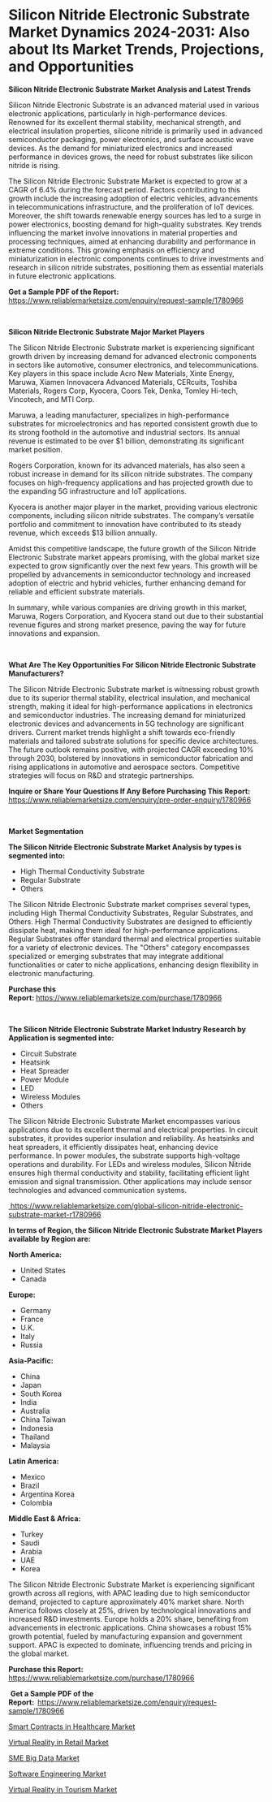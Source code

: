 <p><h1>Silicon Nitride Electronic Substrate Market Dynamics 2024-2031: Also about Its Market Trends, Projections, and Opportunities</h1></p><p><strong>Silicon Nitride Electronic Substrate Market Analysis and Latest Trends</strong></p>
<p><p>Silicon Nitride Electronic Substrate is an advanced material used in various electronic applications, particularly in high-performance devices. Renowned for its excellent thermal stability, mechanical strength, and electrical insulation properties, silicone nitride is primarily used in advanced semiconductor packaging, power electronics, and surface acoustic wave devices. As the demand for miniaturized electronics and increased performance in devices grows, the need for robust substrates like silicon nitride is rising.</p><p>The Silicon Nitride Electronic Substrate Market is expected to grow at a CAGR of 6.4% during the forecast period. Factors contributing to this growth include the increasing adoption of electric vehicles, advancements in telecommunications infrastructure, and the proliferation of IoT devices. Moreover, the shift towards renewable energy sources has led to a surge in power electronics, boosting demand for high-quality substrates. Key trends influencing the market involve innovations in material properties and processing techniques, aimed at enhancing durability and performance in extreme conditions. This growing emphasis on efficiency and miniaturization in electronic components continues to drive investments and research in silicon nitride substrates, positioning them as essential materials in future electronic applications.</p></p>
<p><strong>Get a Sample PDF of the Report:&nbsp;</strong> <a href="https://www.reliablemarketsize.com/enquiry/request-sample/1780966?utm_campaign=1833&utm_medium=2&utm_source=Github&utm_content=ia&utm_term=18122024&utm_id=silicon-nitride-electronic-substrate">https://www.reliablemarketsize.com/enquiry/request-sample/1780966</a></p>
<p>&nbsp;</p>
<p><strong>Silicon Nitride Electronic Substrate Major Market Players</strong></p>
<p><p>The Silicon Nitride Electronic Substrate market is experiencing significant growth driven by increasing demand for advanced electronic components in sectors like automotive, consumer electronics, and telecommunications. Key players in this space include Acro New Materials, Xinte Energy, Maruwa, Xiamen Innovacera Advanced Materials, CERcuits, Toshiba Materials, Rogers Corp, Kyocera, Coors Tek, Denka, Tomley Hi-tech, Vincotech, and MTI Corp.</p><p>Maruwa, a leading manufacturer, specializes in high-performance substrates for microelectronics and has reported consistent growth due to its strong foothold in the automotive and industrial sectors. Its annual revenue is estimated to be over $1 billion, demonstrating its significant market position.</p><p>Rogers Corporation, known for its advanced materials, has also seen a robust increase in demand for its silicon nitride substrates. The company focuses on high-frequency applications and has projected growth due to the expanding 5G infrastructure and IoT applications.</p><p>Kyocera is another major player in the market, providing various electronic components, including silicon nitride substrates. The company’s versatile portfolio and commitment to innovation have contributed to its steady revenue, which exceeds $13 billion annually.</p><p>Amidst this competitive landscape, the future growth of the Silicon Nitride Electronic Substrate market appears promising, with the global market size expected to grow significantly over the next few years. This growth will be propelled by advancements in semiconductor technology and increased adoption of electric and hybrid vehicles, further enhancing demand for reliable and efficient substrate materials. </p><p>In summary, while various companies are driving growth in this market, Maruwa, Rogers Corporation, and Kyocera stand out due to their substantial revenue figures and strong market presence, paving the way for future innovations and expansion.</p></p>
<p>&nbsp;</p>
<p><strong>What Are The Key Opportunities For Silicon Nitride Electronic Substrate Manufacturers?</strong></p>
<p><p>The Silicon Nitride Electronic Substrate market is witnessing robust growth due to its superior thermal stability, electrical insulation, and mechanical strength, making it ideal for high-performance applications in electronics and semiconductor industries. The increasing demand for miniaturized electronic devices and advancements in 5G technology are significant drivers. Current market trends highlight a shift towards eco-friendly materials and tailored substrate solutions for specific device architectures. The future outlook remains positive, with projected CAGR exceeding 10% through 2030, bolstered by innovations in semiconductor fabrication and rising applications in automotive and aerospace sectors. Competitive strategies will focus on R&D and strategic partnerships.</p></p>
<p><strong>Inquire or Share Your Questions If Any Before Purchasing This Report:</strong> <a href="https://www.reliablemarketsize.com/enquiry/pre-order-enquiry/1780966?utm_campaign=1833&utm_medium=2&utm_source=Github&utm_content=ia&utm_term=18122024&utm_id=silicon-nitride-electronic-substrate">https://www.reliablemarketsize.com/enquiry/pre-order-enquiry/1780966</a></p>
<p>&nbsp;</p>
<p><strong>Market Segmentation</strong></p>
<p><strong>The Silicon Nitride Electronic Substrate Market Analysis by types is segmented into:</strong></p>
<p><ul><li>High Thermal Conductivity Substrate</li><li>Regular Substrate</li><li>Others</li></ul></p>
<p><p>The Silicon Nitride Electronic Substrate market comprises several types, including High Thermal Conductivity Substrates, Regular Substrates, and Others. High Thermal Conductivity Substrates are designed to efficiently dissipate heat, making them ideal for high-performance applications. Regular Substrates offer standard thermal and electrical properties suitable for a variety of electronic devices. The "Others" category encompasses specialized or emerging substrates that may integrate additional functionalities or cater to niche applications, enhancing design flexibility in electronic manufacturing.</p></p>
<p><strong>Purchase this Report:&nbsp;</strong><a href="https://www.reliablemarketsize.com/purchase/1780966?utm_campaign=1833&utm_medium=2&utm_source=Github&utm_content=ia&utm_term=18122024&utm_id=silicon-nitride-electronic-substrate">https://www.reliablemarketsize.com/purchase/1780966</a></p>
<p>&nbsp;</p>
<p><strong>The Silicon Nitride Electronic Substrate Market Industry Research by Application is segmented into:</strong></p>
<p><ul><li>Circuit Substrate</li><li>Heatsink</li><li>Heat Spreader</li><li>Power Module</li><li>LED</li><li>Wireless Modules</li><li>Others</li></ul></p>
<p><p>The Silicon Nitride Electronic Substrate Market encompasses various applications due to its excellent thermal and electrical properties. In circuit substrates, it provides superior insulation and reliability. As heatsinks and heat spreaders, it efficiently dissipates heat, enhancing device performance. In power modules, the substrate supports high-voltage operations and durability. For LEDs and wireless modules, Silicon Nitride ensures high thermal conductivity and stability, facilitating efficient light emission and signal transmission. Other applications may include sensor technologies and advanced communication systems.</p></p>
<p><a href="https://www.reliablemarketsize.com/global-silicon-nitride-electronic-substrate-market-r1780966?utm_campaign=1833&utm_medium=2&utm_source=Github&utm_content=ia&utm_term=18122024&utm_id=silicon-nitride-electronic-substrate">&nbsp;https://www.reliablemarketsize.com/global-silicon-nitride-electronic-substrate-market-r1780966</a></p>
<p><strong>In terms of Region, the Silicon Nitride Electronic Substrate Market Players available by Region are:</strong></p>
<p>
    <p> <strong> North America: </strong>
        <ul>
            <li>United States</li>
            <li>Canada</li>
        </ul>
        </p> 
    <p> <strong> Europe: </strong>
        <ul>
            <li>Germany</li>
            <li>France</li>
            <li>U.K.</li>
            <li>Italy</li>
            <li>Russia</li>
        </ul>
        </p> 
    <p> <strong> Asia-Pacific: </strong>
        <ul>
            <li>China</li>
            <li>Japan</li>
            <li>South Korea</li>
            <li>India</li>
            <li>Australia</li>
            <li>China Taiwan</li>
            <li>Indonesia</li>
            <li>Thailand</li>
            <li>Malaysia</li>
        </ul>
        </p> 
    <p> <strong> Latin America: </strong>
        <ul>
            <li>Mexico</li>
            <li>Brazil</li>
            <li>Argentina Korea</li>
            <li>Colombia</li>
        </ul>
        </p> 
    <p> <strong> Middle East & Africa: </strong>
        <ul>
            <li>Turkey</li>
            <li>Saudi</li>
            <li>Arabia</li>
            <li>UAE</li>
            <li>Korea</li>
        </ul>
    </p>
    </p>
<p><p>The Silicon Nitride Electronic Substrate Market is experiencing significant growth across all regions, with APAC leading due to high semiconductor demand, projected to capture approximately 40% market share. North America follows closely at 25%, driven by technological innovations and increased R&D investments. Europe holds a 20% share, benefiting from advancements in electronic applications. China showcases a robust 15% growth potential, fueled by manufacturing expansion and government support. APAC is expected to dominate, influencing trends and pricing in the global market.</p></p>
<p><strong>Purchase this Report: </strong><a href="https://www.reliablemarketsize.com/purchase/1780966?utm_campaign=1833&utm_medium=2&utm_source=Github&utm_content=ia&utm_term=18122024&utm_id=silicon-nitride-electronic-substrate">https://www.reliablemarketsize.com/purchase/1780966</a></p>
<p>&nbsp;<strong>Get a Sample PDF of the Report:&nbsp;&nbsp;</strong><a href="https://www.reliablemarketsize.com/enquiry/request-sample/1780966?utm_campaign=1833&utm_medium=2&utm_source=Github&utm_content=ia&utm_term=18122024&utm_id=silicon-nitride-electronic-substrate">https://www.reliablemarketsize.com/enquiry/request-sample/1780966</a></p>
<p><strong></strong></p>
<p><p><a href="https://www.linkedin.com/pulse/comprehensive-overview-smart-contracts-healthcare-market-share-bajuf?utm_campaign=1833&utm_medium=2&utm_source=Github&utm_content=ia&utm_term=18122024&utm_id=silicon-nitride-electronic-substrate">Smart Contracts in Healthcare Market</a></p><p><a href="https://www.linkedin.com/pulse/global-virtual-reality-retail-market-analysis-onmarkets-size-a6xff?utm_campaign=1833&utm_medium=2&utm_source=Github&utm_content=ia&utm_term=18122024&utm_id=silicon-nitride-electronic-substrate">Virtual Reality in Retail Market</a></p><p><a href="https://www.linkedin.com/pulse/global-sme-big-data-market-analysis-report-encompassing-details-5qcuf?utm_campaign=1833&utm_medium=2&utm_source=Github&utm_content=ia&utm_term=18122024&utm_id=silicon-nitride-electronic-substrate">SME Big Data Market</a></p><p><a href="https://www.linkedin.com/pulse/future-trends-software-engineering-market-2024-2031-53-cagr-pnc1f?utm_campaign=1833&utm_medium=2&utm_source=Github&utm_content=ia&utm_term=18122024&utm_id=silicon-nitride-electronic-substrate">Software Engineering Market</a></p><p><a href="https://www.linkedin.com/pulse/virtual-reality-tourism-market-size-2024-2031-cagr-126-focus-cfowf?utm_campaign=1833&utm_medium=2&utm_source=Github&utm_content=ia&utm_term=18122024&utm_id=silicon-nitride-electronic-substrate">Virtual Reality in Tourism Market</a></p></p>